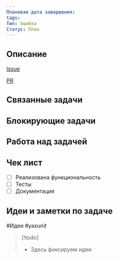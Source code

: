 ```yaml
---
Плановая дата завершения:
tags:
Тип: Ошибка
Статус: План
---
```

## Описание

[Issue](https://github.com/bia-technologies/yaxunit/issues)

[PR](https://github.com/bia-technologies/yaxunit/pulls)

## Связанные задачи
## Блокирующие задачи

## Работа над задачей

## Чек лист

- [ ] Реализована функциональность
- [ ] Тесты
- [ ] Документация

## Идеи и заметки по задаче

#Идеи #yaxunit 

> [!todo]
> * Здесь фиксируем идеи